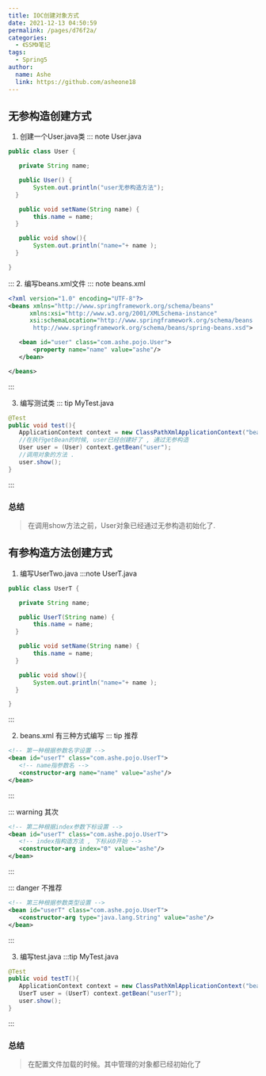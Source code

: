 ```yaml
---
title: IOC创建对象方式
date: 2021-12-13 04:50:59
permalink: /pages/d76f2a/
categories:
  - 《SSM》笔记
tags:
  - Spring5
author:
  name: Ashe
  link: https://github.com/asheone18
---
```


## 无参构造创建方式
1. 创建一个User.java类
::: note User.java
```java
public class User {

   private String name;

   public User() {
       System.out.println("user无参构造方法");
  }

   public void setName(String name) {
       this.name = name;
  }

   public void show(){
       System.out.println("name="+ name );
  }

}
```
:::
2. 编写beans.xml文件
::: note beans.xml
```xml
<?xml version="1.0" encoding="UTF-8"?>
<beans xmlns="http://www.springframework.org/schema/beans"
      xmlns:xsi="http://www.w3.org/2001/XMLSchema-instance"
      xsi:schemaLocation="http://www.springframework.org/schema/beans
       http://www.springframework.org/schema/beans/spring-beans.xsd">

   <bean id="user" class="com.ashe.pojo.User">
       <property name="name" value="ashe"/>
   </bean>

</beans>
```
:::

3. 编写测试类
::: tip MyTest.java
```java
@Test
public void test(){
   ApplicationContext context = new ClassPathXmlApplicationContext("beans.xml");
   //在执行getBean的时候, user已经创建好了 , 通过无参构造
   User user = (User) context.getBean("user");
   //调用对象的方法 .
   user.show();
}
```
:::

### 总结
> 在调用show方法之前，User对象已经通过无参构造初始化了.

## 有参构造方法创建方式

1. 编写UserTwo.java
:::note UserT.java
```java
public class UserT {

   private String name;

   public UserT(String name) {
       this.name = name;
  }

   public void setName(String name) {
       this.name = name;
  }

   public void show(){
       System.out.println("name="+ name );
  }

}
```
:::

2. beans.xml 有三种方式编写
::: tip 推荐
```xml
<!-- 第一种根据参数名字设置 -->
<bean id="userT" class="com.ashe.pojo.UserT">
   <!-- name指参数名 -->
   <constructor-arg name="name" value="ashe"/>
</bean>
```
:::

::: warning 其次
```xml
<!-- 第二种根据index参数下标设置 -->
<bean id="userT" class="com.ashe.pojo.UserT">
   <!-- index指构造方法 , 下标从0开始 -->
   <constructor-arg index="0" value="ashe"/>
</bean>
```
:::

::: danger 不推荐
```xml
<!-- 第三种根据参数类型设置 -->
<bean id="userT" class="com.ashe.pojo.UserT">
   <constructor-arg type="java.lang.String" value="ashe"/>
</bean>
```
:::

3. 编写test.java
:::tip MyTest.java
```java
@Test
public void testT(){
   ApplicationContext context = new ClassPathXmlApplicationContext("beans.xml");
   UserT user = (UserT) context.getBean("userT");
   user.show();
}
```
:::

### 总结
> 在配置文件加载的时候。其中管理的对象都已经初始化了



